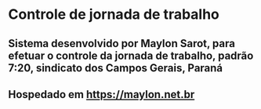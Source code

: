 # Controle de jornada de trabalho

## Sistema desenvolvido por Maylon Sarot, para efetuar o controle da jornada de trabalho, padrão 7:20, sindicato dos Campos Gerais, Paraná

## Hospedado em https://maylon.net.br